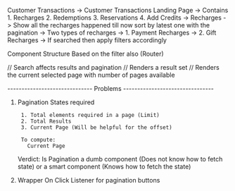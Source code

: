 Customer Transactions
    -> Customer Transactions Landing Page
        ->  Contains
            1. Recharges
            2. Redemptions
            3. Reservations
            4. Add Credits
    -> Recharges
        -> Show all the recharges happened till now sort by latest one with the pagination 
          -> Two types of recharges
            -> 1. Payment Recharges
            -> 2. Gift Recharges
          -> If searched then apply filters accordingly


Component Structure
    Based on the filter also (Router)
    <Wrapper onClickListener FetchCount>
      <Search>      // Search affects results and pagination
      <Results>     // Renders a result set
      <Pagination>  // Renders the current selected page with number of pages available
    </Wrapper>

------------------------------ Problems --------------------------------

1. Pagination
    States required

        1. Total elements required in a page (Limit)
        2. Total Results 
        3. Current Page (Will be helpful for the offset)

        To compute: 
          Current Page
    Verdict: Is Pagination a dumb component (Does not know how to fetch state) or a smart component (Knows how to fetch the state)

2. Wrapper 
    On Click Listener for pagination buttons 

